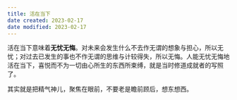 ```yaml
---
title: 活在当下
date created: 2023-02-17
date modified: 2023-02-17
---
```


活在当下意味着**无忧无悔**。对未来会发生什么不去作无谓的想象与担心，所以无忧；对过去已发生的事也不作无谓的思维与计较得失，所以无悔。人能无忧无悔地活在当下，喜悦而不为一切由心所生的东西所束缚，就是当时修道成就者的写照了。

其实就是把精气神儿，聚焦在眼前，不要老是瞻前顾后，想东想西。
